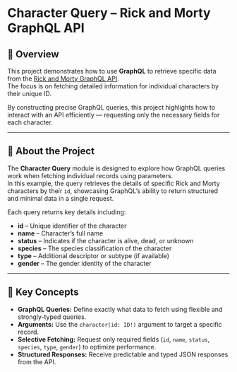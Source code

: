 # Character Query – Rick and Morty GraphQL API

## 🧩 Overview
This project demonstrates how to use **GraphQL** to retrieve specific data from the [Rick and Morty GraphQL API](https://rickandmortyapi.com/graphql).  
The focus is on fetching detailed information for individual characters by their unique ID.

By constructing precise GraphQL queries, this project highlights how to interact with an API efficiently — requesting only the necessary fields for each character.

---

## 🚀 About the Project
The **Character Query** module is designed to explore how GraphQL queries work when fetching individual records using parameters.  
In this example, the query retrieves the details of specific Rick and Morty characters by their `id`, showcasing GraphQL’s ability to return structured and minimal data in a single request.

Each query returns key details including:
- **id** – Unique identifier of the character  
- **name** – Character’s full name  
- **status** – Indicates if the character is alive, dead, or unknown  
- **species** – The species classification of the character  
- **type** – Additional descriptor or subtype (if available)  
- **gender** – The gender identity of the character  

---

## 🧠 Key Concepts
- **GraphQL Queries:** Define exactly what data to fetch using flexible and strongly-typed queries.  
- **Arguments:** Use the `character(id: ID!)` argument to target a specific record.  
- **Selective Fetching:** Request only required fields (`id`, `name`, `status`, `species`, `type`, `gender`) to optimize performance.  
- **Structured Responses:** Receive predictable and typed JSON responses from the API.

